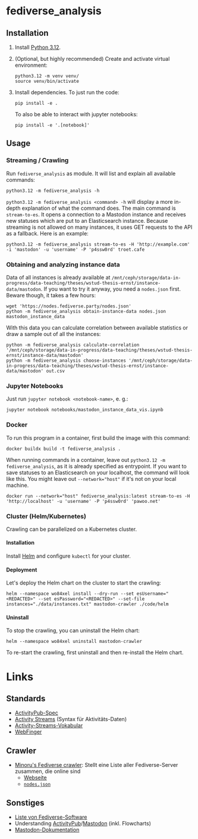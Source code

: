 # fediverse_analysis

## Installation

1. Install [Python 3.12](https://python.org/downloads/).
2. (Optional, but highly recommended) Create and activate virtual environment:
    ```shell
    python3.12 -m venv venv/
    source venv/bin/activate
    ```
3. Install dependencies. To just run the code:
    ```shell
    pip install -e .
    ```

    To also be able to interact with jupyter notebooks:
    ```shell
    pip install -e '.[notebook]'
    ```


## Usage

### Streaming / Crawling
Run `fediverse_analysis` as module. It will list and explain all available commands:
```shell
python3.12 -m fediverse_analysis -h
```

`python3.12 -m fediverse_analysis <command> -h` will display a more in-depth explanation of what the command does. The main command is `stream-to-es`. It opens a connection to a Mastodon instance and receives new statuses which are put to an Elasticsearch instance. Because streaming is not allowed on many instances, it uses GET requests to the API as a fallback. Here is an example:
```shell
python3.12 -m fediverse_analysis stream-to-es -H 'http://example.com' -i 'mastodon' -u 'username' -P 'p4ssw0rd' troet.cafe
```

### Obtaining and analyzing instance data
Data of all instances is already available at `/mnt/ceph/storage/data-in-progress/data-teaching/theses/wstud-thesis-ernst/instance-data/mastodon`. If you want to try it anyway, you need a `nodes.json` first. Beware though, it takes a few hours:
```shell
wget 'https://nodes.fediverse.party/nodes.json'
python -m fediverse_analysis obtain-instance-data nodes.json mastodon_instance_data
```
With this data you can calculate correlation between available statistics or draw a sample out of all the instances:
```shell
python -m fediverse_analysis calculate-correlation '/mnt/ceph/storage/data-in-progress/data-teaching/theses/wstud-thesis-ernst/instance-data/mastodon'
python -m fediverse_analysis choose-instances '/mnt/ceph/storage/data-in-progress/data-teaching/theses/wstud-thesis-ernst/instance-data/mastodon' out.csv
```


### Jupyter Notebooks
Just run `jupyter notebook <notebook-name>`, e. g.:
```shell
jupyter notebook notebooks/mastodon_instance_data_vis.ipynb
```


### Docker
To run this program in a container, first build the image with this command:
```shell
docker buildx build -t fediverse_analysis .
```

When running commands in a container, leave out `python3.12 -m fediverse_analysis`, as it is already specified as entrypoint. If you want to save statuses to an Elasticsearch on your localhost, the command will look like this. You might leave out `--network="host"` if it's not on your local machine.
```shell
docker run --network="host" fediverse_analysis:latest stream-to-es -H 'http://localhost' -u 'username' -P 'p4ssw0rd' 'pawoo.net'
```

### Cluster (Helm/Kubernetes)
Crawling can be parallelized on a Kubernetes cluster.

#### Installation
Install [Helm](https://helm.sh/docs/intro/quickstart/) and configure `kubectl` for your cluster.

#### Deployment

Let's deploy the Helm chart on the cluster to start the crawling:

```shell
helm --namespace wo84xel install --dry-run --set esUsername="<REDACTED>" --set esPassword="<REDACTED>" --set-file instances="./data/instances.txt" mastodon-crawler ./code/helm
```

#### Uninstall

To stop the crawling, you can uninstall the Helm chart:

```shell
helm --namespace wo84xel uninstall mastodon-crawler
```

To re-start the crawling, first uninstall and then re-install the Helm chart.



# Links

## Standards

- [ActivityPub-Spec](https://www.w3.org/TR/activitypub/)
- [Activity Streams](https://www.w3.org/TR/activitystreams-core/) (Syntax für Aktivitäts-Daten)
- [Activity-Streams-Vokabular](https://www.w3.org/TR/activitystreams-vocabulary/)
- [WebFinger](https://www.rfc-editor.org/rfc/rfc7033)


## Crawler

- [Minoru's Fediverse crawler](https://github.com/Minoru/minoru-fediverse-crawler): Stellt eine Liste aller Fediverse-Server zusammen, die online sind
    - [Webseite](https://nodes.fediverse.party/)
    - [`nodes.json`](https://nodes.fediverse.party/nodes.json)


## Sonstiges

- [Liste von Fediverse-Software](https://github.com/emilebosch/awesome-fediverse)
- Understanding [ActivityPub](https://seb.jambor.dev/posts/understanding-activitypub/)/[Mastodon](https://seb.jambor.dev/posts/understanding-activitypub-part-3-the-state-of-mastodon/) (inkl. Flowcharts)
- [Mastodon-Dokumentation](https://docs.joinmastodon.org/)
